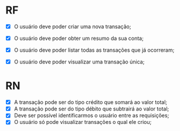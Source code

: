 # RF

- [x] O usuário deve poder criar uma nova transação;
- [x] O usuário deve poder obter um resumo da sua conta;
- [x] O usuário deve poder listar todas as transações que já ocorreram;
- [x] O usuário deve poder visualizar uma transação única;


# RN

- [x] A transação pode ser do tipo crédito que somará ao valor total;
- [x] A transação pode ser do tipo débito que subtrairá ao valor total;
- [x] Deve ser possível identificarmos o usuário entre as requisições;
- [x] O usuário só pode visualizar transações o qual ele criou;
